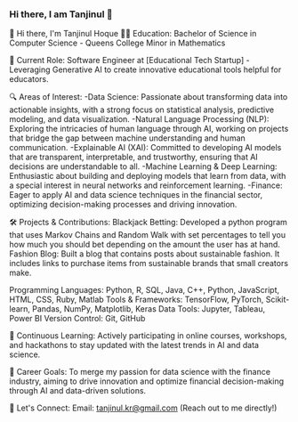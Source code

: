 ### Hi there, I am Tanjinul 👋

👋 Hi there, I'm Tanjinul Hoque
👨‍🎓 Education: Bachelor of Science in Computer Science - Queens College
              Minor in Mathematics

💼 Current Role: Software Engineer at [Educational Tech Startup] - Leveraging Generative AI to create innovative educational tools helpful for educators.

🔍 Areas of Interest:
-Data Science: Passionate about transforming data into actionable insights, with a strong focus on statistical analysis, predictive modeling, and data visualization.
-Natural Language Processing (NLP): Exploring the intricacies of human language through AI, working on projects that bridge the gap between machine understanding and human communication.
-Explainable AI (XAI): Committed to developing AI models that are transparent, interpretable, and trustworthy, ensuring that AI decisions are understandable to all.
-Machine Learning & Deep Learning: Enthusiastic about building and deploying models that learn from data, with a special interest in neural networks and reinforcement learning.
-Finance: Eager to apply AI and data science techniques in the financial sector, optimizing decision-making processes and driving innovation.

🛠️ Projects & Contributions:
Blackjack Betting: Developed a python program that uses Markov Chains and Random Walk with set percentages to
tell you how much you should bet depending on the amount the user has at hand.
Fashion Blog: Built a blog that contains posts about sustainable fashion. It includes links to purchase items from sustainable
brands that small creators make.

Programming Languages: Python, R, SQL, Java, C++, Python, JavaScript, HTML, CSS, Ruby, Matlab
Tools & Frameworks: TensorFlow, PyTorch, Scikit-learn, Pandas, NumPy, Matplotlib, Keras
Data Tools: Jupyter, Tableau, Power BI
Version Control: Git, GitHub

🌱 Continuous Learning: Actively participating in online courses, workshops, and hackathons to stay updated with the latest trends in AI and data science.

🚀 Career Goals: To merge my passion for data science with the finance industry, aiming to drive innovation and optimize financial decision-making through AI and data-driven solutions.

🔗 Let's Connect:
Email: tanjinul.kr@gmail.com (Reach out to me directly!)

<!-- - 🤔 I’m looking for help with ... -->
<!-- - 😄 Pronouns: ... -->
